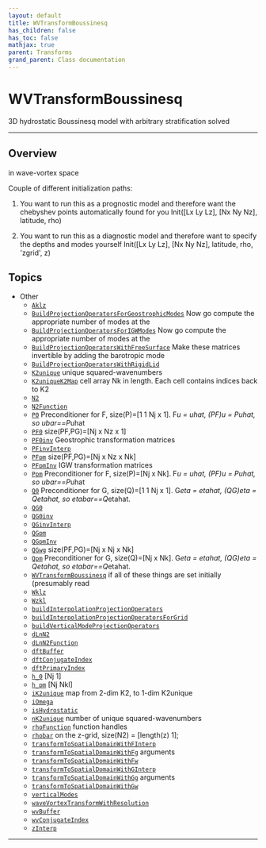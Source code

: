 ```yaml
---
layout: default
title: WVTransformBoussinesq
has_children: false
has_toc: false
mathjax: true
parent: Transforms
grand_parent: Class documentation
---
```


#  WVTransformBoussinesq

3D hydrostatic Boussinesq model with arbitrary stratification solved


---

## Overview
  in wave-vortex space
 
  Couple of different initialization paths:
  1) You want to run this as a prognostic model and therefore want
     the chebyshev points automatically found for you
        Init([Lx Ly Lz], [Nx Ny Nz], latitude, rho)
 
  2) You want to run this as a diagnostic model and therefore want
     to specify the depths and modes yourself
        Init([Lx Ly Lz], [Nx Ny Nz], latitude, rho, 'zgrid', z)


## Topics
+ Other
  + [`Aklz`](/classes/transforms/wvtransformboussinesq/aklz.html) 
  + [`BuildProjectionOperatorsForGeostrophicModes`](/classes/transforms/wvtransformboussinesq/buildprojectionoperatorsforgeostrophicmodes.html) Now go compute the appropriate number of modes at the
  + [`BuildProjectionOperatorsForIGWModes`](/classes/transforms/wvtransformboussinesq/buildprojectionoperatorsforigwmodes.html) Now go compute the appropriate number of modes at the
  + [`BuildProjectionOperatorsWithFreeSurface`](/classes/transforms/wvtransformboussinesq/buildprojectionoperatorswithfreesurface.html) Make these matrices invertible by adding the barotropic mode
  + [`BuildProjectionOperatorsWithRigidLid`](/classes/transforms/wvtransformboussinesq/buildprojectionoperatorswithrigidlid.html) 
  + [`K2unique`](/classes/transforms/wvtransformboussinesq/k2unique.html) unique squared-wavenumbers
  + [`K2uniqueK2Map`](/classes/transforms/wvtransformboussinesq/k2uniquek2map.html) cell array Nk in length. Each cell contains indices back to K2
  + [`N2`](/classes/transforms/wvtransformboussinesq/n2.html) 
  + [`N2Function`](/classes/transforms/wvtransformboussinesq/n2function.html) 
  + [`P0`](/classes/transforms/wvtransformboussinesq/p0.html) Preconditioner for F, size(P)=[1 1 Nj x 1]. F*u = uhat, (PF)*u = P*uhat, so ubar==P*uhat
  + [`PF0`](/classes/transforms/wvtransformboussinesq/pf0.html) size(PF,PG)=[Nj x Nz x 1]
  + [`PF0inv`](/classes/transforms/wvtransformboussinesq/pf0inv.html) Geostrophic transformation matrices
  + [`PFinvInterp`](/classes/transforms/wvtransformboussinesq/pfinvinterp.html) 
  + [`PFpm`](/classes/transforms/wvtransformboussinesq/pfpm.html) size(PF,PG)=[Nj x Nz x Nk]
  + [`PFpmInv`](/classes/transforms/wvtransformboussinesq/pfpminv.html) IGW transformation matrices
  + [`Ppm`](/classes/transforms/wvtransformboussinesq/ppm.html) Preconditioner for F, size(P)=[Nj x Nk]. F*u = uhat, (PF)*u = P*uhat, so ubar==P*uhat
  + [`Q0`](/classes/transforms/wvtransformboussinesq/q0.html) Preconditioner for G, size(Q)=[1 1 Nj x 1]. G*eta = etahat, (QG)*eta = Q*etahat, so etabar==Q*etahat.
  + [`QG0`](/classes/transforms/wvtransformboussinesq/qg0.html) 
  + [`QG0inv`](/classes/transforms/wvtransformboussinesq/qg0inv.html) 
  + [`QGinvInterp`](/classes/transforms/wvtransformboussinesq/qginvinterp.html) 
  + [`QGpm`](/classes/transforms/wvtransformboussinesq/qgpm.html) 
  + [`QGpmInv`](/classes/transforms/wvtransformboussinesq/qgpminv.html) 
  + [`QGwg`](/classes/transforms/wvtransformboussinesq/qgwg.html) size(PF,PG)=[Nj x Nj x Nk]
  + [`Qpm`](/classes/transforms/wvtransformboussinesq/qpm.html) Preconditioner for G, size(Q)=[Nj x Nk]. G*eta = etahat, (QG)*eta = Q*etahat, so etabar==Q*etahat.
  + [`WVTransformBoussinesq`](/classes/transforms/wvtransformboussinesq/wvtransformboussinesq.html) if all of these things are set initially (presumably read
  + [`Wklz`](/classes/transforms/wvtransformboussinesq/wklz.html) 
  + [`Wzkl`](/classes/transforms/wvtransformboussinesq/wzkl.html) 
  + [`buildInterpolationProjectionOperators`](/classes/transforms/wvtransformboussinesq/buildinterpolationprojectionoperators.html) 
  + [`buildInterpolationProjectionOperatorsForGrid`](/classes/transforms/wvtransformboussinesq/buildinterpolationprojectionoperatorsforgrid.html) 
  + [`buildVerticalModeProjectionOperators`](/classes/transforms/wvtransformboussinesq/buildverticalmodeprojectionoperators.html) 
  + [`dLnN2`](/classes/transforms/wvtransformboussinesq/dlnn2.html) 
  + [`dLnN2Function`](/classes/transforms/wvtransformboussinesq/dlnn2function.html) 
  + [`dftBuffer`](/classes/transforms/wvtransformboussinesq/dftbuffer.html) 
  + [`dftConjugateIndex`](/classes/transforms/wvtransformboussinesq/dftconjugateindex.html) 
  + [`dftPrimaryIndex`](/classes/transforms/wvtransformboussinesq/dftprimaryindex.html) 
  + [`h_0`](/classes/transforms/wvtransformboussinesq/h_0.html) [Nj 1]
  + [`h_pm`](/classes/transforms/wvtransformboussinesq/h_pm.html) [Nj Nkl]
  + [`iK2unique`](/classes/transforms/wvtransformboussinesq/ik2unique.html) map from 2-dim K2, to 1-dim K2unique
  + [`iOmega`](/classes/transforms/wvtransformboussinesq/iomega.html) 
  + [`isHydrostatic`](/classes/transforms/wvtransformboussinesq/ishydrostatic.html) 
  + [`nK2unique`](/classes/transforms/wvtransformboussinesq/nk2unique.html) number of unique squared-wavenumbers
  + [`rhoFunction`](/classes/transforms/wvtransformboussinesq/rhofunction.html) function handles
  + [`rhobar`](/classes/transforms/wvtransformboussinesq/rhobar.html) on the z-grid, size(N2) = [length(z) 1];
  + [`transformToSpatialDomainWithFInterp`](/classes/transforms/wvtransformboussinesq/transformtospatialdomainwithfinterp.html) 
  + [`transformToSpatialDomainWithFg`](/classes/transforms/wvtransformboussinesq/transformtospatialdomainwithfg.html) arguments
  + [`transformToSpatialDomainWithFw`](/classes/transforms/wvtransformboussinesq/transformtospatialdomainwithfw.html) 
  + [`transformToSpatialDomainWithGInterp`](/classes/transforms/wvtransformboussinesq/transformtospatialdomainwithginterp.html) 
  + [`transformToSpatialDomainWithGg`](/classes/transforms/wvtransformboussinesq/transformtospatialdomainwithgg.html) arguments
  + [`transformToSpatialDomainWithGw`](/classes/transforms/wvtransformboussinesq/transformtospatialdomainwithgw.html) 
  + [`verticalModes`](/classes/transforms/wvtransformboussinesq/verticalmodes.html) 
  + [`waveVortexTransformWithResolution`](/classes/transforms/wvtransformboussinesq/wavevortextransformwithresolution.html) 
  + [`wvBuffer`](/classes/transforms/wvtransformboussinesq/wvbuffer.html) 
  + [`wvConjugateIndex`](/classes/transforms/wvtransformboussinesq/wvconjugateindex.html) 
  + [`zInterp`](/classes/transforms/wvtransformboussinesq/zinterp.html) 


---